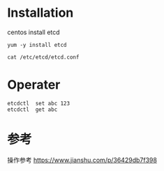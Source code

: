 
# Installation

centos install etcd

```
yum -y install etcd

cat /etc/etcd/etcd.conf

```

# Operater

```
etcdctl  set abc 123
etcdctl  get abc

```



# 参考
操作参考
https://www.jianshu.com/p/36429db7f398

